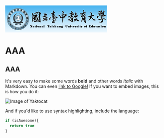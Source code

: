 ![Image of logo](logo.gif)

# AAA
## AAA
It's very easy to make some words **bold** and other words *italic* with Markdown. You can even [link to Google!](http://google.com)
If you want to embed images, this is how you do it:

![Image of Yaktocat](https://octodex.github.com/images/yaktocat.png)

And if you'd like to use syntax highlighting, include the language:

```javascript
if (isAwesome){
  return true
}
```